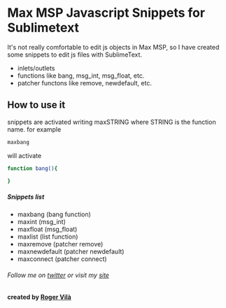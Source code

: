 Max MSP Javascript Snippets for Sublimetext
=========

It's not really comfortable to edit js objects in Max MSP, so I have created some snippets to edit js files with SublimeText.

  - inlets/outlets
  - functions like bang, msg_int, msg_float, etc.
  - patcher functons like remove, newdefault, etc.


How to use it
--------------

snippets are activated writing maxSTRING where STRING is the function name.
for example

```sh
maxbang
```
will activate
```sh
function bang(){

}
```

##### Snippets list

* maxbang (bang function)
* maxint (msg_int)
* maxfloat (msg_float)
* maxlist (list function)
* maxremove (patcher remove)
* maxnewdefault (patcher newdefault)
* maxconnect (patcher connect)

###### Follow me on [twitter] or visit my [site]

#### created by [Roger Vilà]

[Roger Vilà]:http://rogervila.es/
[site]:http://rogervila.es/
[twitter]:http://twitter.com/_rogervila


